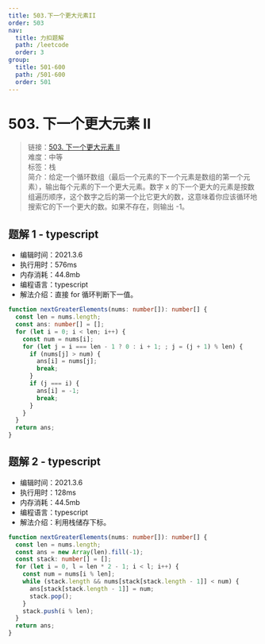 ```yaml
---
title: 503.下一个更大元素II
order: 503
nav:
  title: 力扣题解
  path: /leetcode
  order: 3
group:
  title: 501-600
  path: /501-600
  order: 501
---
```


# 503. 下一个更大元素 II

> 链接：[503. 下一个更大元素 II](https://leetcode-cn.com/problems/next-greater-element-ii/)  
> 难度：中等  
> 标签：栈  
> 简介：给定一个循环数组（最后一个元素的下一个元素是数组的第一个元素），输出每个元素的下一个更大元素。数字 x 的下一个更大的元素是按数组遍历顺序，这个数字之后的第一个比它更大的数，这意味着你应该循环地搜索它的下一个更大的数。如果不存在，则输出 -1。

## 题解 1 - typescript

- 编辑时间：2021.3.6
- 执行用时：576ms
- 内存消耗：44.8mb
- 编程语言：typescript
- 解法介绍：直接 for 循环判断下一值。

```typescript
function nextGreaterElements(nums: number[]): number[] {
  const len = nums.length;
  const ans: number[] = [];
  for (let i = 0; i < len; i++) {
    const num = nums[i];
    for (let j = i === len - 1 ? 0 : i + 1; ; j = (j + 1) % len) {
      if (nums[j] > num) {
        ans[i] = nums[j];
        break;
      }
      if (j === i) {
        ans[i] = -1;
        break;
      }
    }
  }
  return ans;
}
```

## 题解 2 - typescript

- 编辑时间：2021.3.6
- 执行用时：128ms
- 内存消耗：44.5mb
- 编程语言：typescript
- 解法介绍：利用栈储存下标。

```typescript
function nextGreaterElements(nums: number[]): number[] {
  const len = nums.length;
  const ans = new Array(len).fill(-1);
  const stack: number[] = [];
  for (let i = 0, l = len * 2 - 1; i < l; i++) {
    const num = nums[i % len];
    while (stack.length && nums[stack[stack.length - 1]] < num) {
      ans[stack[stack.length - 1]] = num;
      stack.pop();
    }
    stack.push(i % len);
  }
  return ans;
}
```

